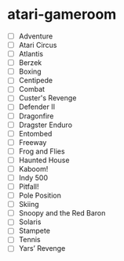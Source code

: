 # atari-gameroom


- [ ] Adventure
- [ ] Atari Circus
- [ ] Atlantis
- [ ] Berzek
- [ ] Boxing
- [ ] Centipede
- [ ] Combat
- [ ] Custer's Revenge
- [ ] Defender II
- [ ] Dragonfire
- [ ] Dragster
      Enduro
- [ ] Entombed
- [ ] Freeway
- [ ] Frog and Flies
- [ ] Haunted House
- [ ] Kaboom!
- [ ] Indy 500
- [ ] Pitfall!
- [ ] Pole Position
- [ ] Skiing
- [ ] Snoopy and the Red Baron
- [ ] Solaris
- [ ] Stampete
- [ ] Tennis
- [ ] Yars’ Revenge
